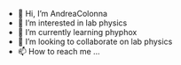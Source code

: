 - 👋 Hi, I’m AndreaColonna
- 👀 I’m interested in lab physics
- 🌱 I’m currently learning phyphox
- 💞️ I’m looking to collaborate on lab physics
- 📫 How to reach me ...

<!---
AndreaColonna/AndreaColonna is a ✨ special ✨ repository because its `README.md` (this file) appears on your GitHub profile.
You can click the Preview link to take a look at your changes.
--->
